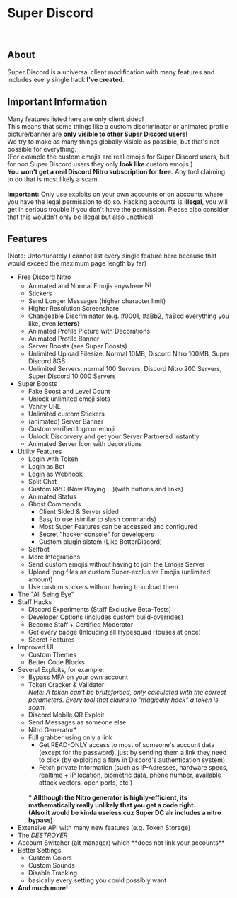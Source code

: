 <h1>Super Discord</h1>
<br />
<h2>About</h2>
Super Discord is a universal client modification with many features and includes every single hack <strong>I've created</strong>.

<h2>Important Information</h2>
<p>
  Many features listed here are only client sided!<br>
  This means that some things like a custom discriminator or animated profile picture/banner are <strong>only visible to other Super Discord users!</strong><br>
  We try to make as many things globally visible as possible, but that's not possible for everything.<br>
  (For example the custom emojis are real emojis for Super Discord users, but for non Super Discord users they only <strong>look like</strong> custom emojis.)<br>
  <strong>You won't get a real Discord Nitro subscription for free.</strong> Any tool claiming to do that is most likely a scam.<br>
  <br>
  <strong>Important:</strong> Only use exploits on your own accounts or on accounts where you have the legal permission to do so. Hacking accounts is <strong>illegal</strong>, you will get in serious trouble if you don't have the permission. Please also consider that this wouldn't only be illegal but also unethical. 
</p>

<h2>Features</h2>
<p>(Note: Unfortunately I cannot list every single feature here because that would exceed the maximum page length by far)


<ul>
  <li>Free Discord Nitro
    <ul>
      <li>Animated and Normal Emojis anywhere <img alt="NitroBlob Emoji" src="https://cdn.discordapp.com/emojis/775749437803855913.gif?v=1" width="17" /></li>
      <li>Stickers</li>
      <li>Send Longer Messages (higher character limit)</li>
      <li>Higher Resolution Screenshare</li>
      <li>Changeable Discriminator (e.g. #0001, #aBb2, #aBcd everything you like, even <strong>letters</strong>)</li>
      <li>Animated Profile Picture with Decorations</li>
      <li>Animated Profile Banner</li>
      <li>Server Boosts (see Super Boosts)</li>
      <li>Unlimited Upload Filesize: Normal 10MB, Discord Nitro 100MB, Super Discord 8GB</li>
      <li>Unlimited Servers: normal 100 Servers, Discord Nitro 200 Servers, Super Discord 10.000 Servers</li>
    </ul>
  </li>
  <li>Super Boosts
    <ul>
      <li>Fake Boost and Level Count</li>
      <li>Unlock unlimited emoji slots</li>
      <li>Vanity URL</li>
      <li>Unlimited custom Stickers</li>
      <li>(animated) Server Banner</li>
      <li>Custom verified logo or emoji</li>
      <li>Unlock Discorvery and get your Server Partnered Instantly</li>
      <li>Animated Server Icon with decorations</li>
    </ul>
  </li>
  <li>Utility Features
    <ul>
      <li>Login with Token</li>
      <li>Login as Bot</li>
      <li>Login as Webhook</li>
      <li>Split Chat</li>
      <li>Custom RPC (Now Playing ...)(with buttons and links)</li>
      <li>Animated Status</li>
      <li>Ghost Commands
        <ul>
          <li>Client Sided & Server sided</li>
          <li>Easy to use (similar to slash commands)</li>
          <li>Most Super Features can be accessed and configured</li>
          <li>Secret "hacker console" for developers</li>
          <li>Custom plugin sistem (Like BetterDiscord)</li>
        </ul>
      </li>
      <li>Selfbot</li>
      <li>More Integrations</li>
      <li>Send custom emojis without having to join the Emojis Server</li>
      <li>Upload .png files as custom Super-exclusive Emojis (unlimited amount)</li>
      <li>Use custom stickers without having to upload them</li>
    </ul>
  </li>
  <li>The "All Seing Eye"</li>
  <li>Staff Hacks
    <ul>
      <li>Discord Experiments (Staff Exclusive Beta-Tests)</li>
      <li>Developer Options (includes custom build-overrides)</li>
      <li>Become Staff + Certified Moderator</li>
      <li>Get every badge (Inlcuding all Hypesquad Houses at once)</li>
      <li>Secret Features</li>
    </ul>
  </li>
  <li>Improved UI
    <ul>
      <li>Custom Themes</li>
      <li>Better Code Blocks</li>
    </ul>
  </li>
  <li>Several Exploits, for example:
    <ul>
      <li>Bypass MFA on your own account</li>
      <li>Token Cracker & Validator<br><em>Note: A token can't be bruteforced, only calculated with the correct parameters. Every tool that claims to "magically hack" a token is scam.</em></li>
      <li>Discord Mobile QR Exploit</li>
      <li>Send Messages as someone else</li>
      <li>Nitro Generator*</li>
      <li>Full grabber using only a link<ul>
          <li>Get READ-ONLY access to most of someone's account data (except for the password), just by sending them a link they need to click (by exploiting a flaw in Discord's authentication system)</li>
          <li>Fetch private Information (such as IP-Adresses, hardware specs, realtime + IP location, biometric data, phone number, available attack vectors, open ports, etc.)</li>
        </ul>
      </li>
      <br>
      <strong>
        * Allthough the Nitro generator is highly-efficient, its mathematically really unlikely that you get a code right.
        <br>(Also it would be kinda useless cuz Super DC alr includes a nitro bypass)<br>
      </strong>
    </ul>
  </li>
  <li>Extensive API with many new features (e.g. Token Storage)</li>
  <li>The <em>DESTROYER</em></li>
  <li>Account Switcher (alt manager) which **does not link your accounts**</li>
  <li>Better Settings
    <ul>
      <li>Custom Colors</li>
      <li>Custom Sounds</li>
      <li>Disable Tracking</li>
      <li>basically every setting you could possibly want</li>
    </ul>
  </li>
  <li><strong>And much more!</strong></li>
</ul>
</p>
